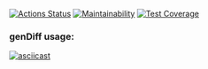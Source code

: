 [![Actions Status](https://github.com/maxtiish/java-project-71/workflows/hexlet-check/badge.svg)](https://github.com/maxtiish/java-project-71/actions)
[![Maintainability](https://api.codeclimate.com/v1/badges/1fb60c7db1615f20d4e3/maintainability)](https://codeclimate.com/github/maxtiish/java-project-71/maintainability) [![Test Coverage](https://api.codeclimate.com/v1/badges/1fb60c7db1615f20d4e3/test_coverage)](https://codeclimate.com/github/maxtiish/java-project-71/test_coverage)
### genDiff usage:
[![asciicast](https://asciinema.org/a/skj2aHYpfO4vfAqWzBeIAhcHN.svg)](https://asciinema.org/a/skj2aHYpfO4vfAqWzBeIAhcHN)
